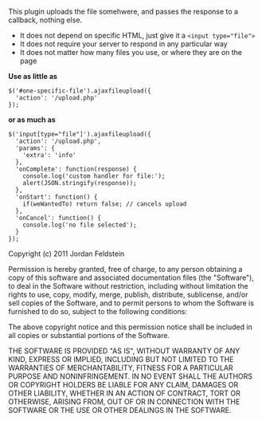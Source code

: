 This plugin uploads the file somehwere, and passes the
response to a callback, nothing else. 

- It does not depend on specific HTML, just give it a `<input type="file">`
- It does not require your server to respond in any particular way
- It does not matter how many files you use, or where they are on the page

**Use as little as**

    $('#one-specific-file').ajaxfileupload({
      'action': '/upload.php'
    });

**or as much as**

    $('input[type="file"]').ajaxfileupload({
      'action': '/upload.php',
      'params': {
        'extra': 'info'
      },
      'onComplete': function(response) {
        console.log('custom handler for file:');
        alert(JSON.stringify(response));
      },
      'onStart': function() {
        if(weWantedTo) return false; // cancels upload
      },
      'onCancel': function() {
        console.log('no file selected');
      }
    });


Copyright (c) 2011 Jordan Feldstein

Permission is hereby granted, free of charge, to any person obtaining a copy of this software and associated documentation files (the "Software"), to deal in the Software without restriction, including without limitation the rights to use, copy, modify, merge, publish, distribute, sublicense, and/or sell copies of the Software, and to permit persons to whom the Software is furnished to do so, subject to the following conditions:

The above copyright notice and this permission notice shall be included in all copies or substantial portions of the Software.

THE SOFTWARE IS PROVIDED "AS IS", WITHOUT WARRANTY OF ANY KIND, EXPRESS OR IMPLIED, INCLUDING BUT NOT LIMITED TO THE WARRANTIES OF MERCHANTABILITY, FITNESS FOR A PARTICULAR PURPOSE AND NONINFRINGEMENT. IN NO EVENT SHALL THE AUTHORS OR COPYRIGHT HOLDERS BE LIABLE FOR ANY CLAIM, DAMAGES OR OTHER LIABILITY, WHETHER IN AN ACTION OF CONTRACT, TORT OR OTHERWISE, ARISING FROM, OUT OF OR IN CONNECTION WITH THE SOFTWARE OR THE USE OR OTHER DEALINGS IN THE SOFTWARE.
